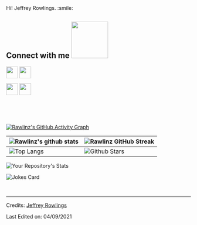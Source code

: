 

<div size='20px'> Hi! Jeffrey Rowlings. :smile: 
</div>
<!-- 
<div> </div>
    <h2> About Me <img src = "https://media0.giphy.com/media/KDDpcKigbfFpnejZs6/giphy.gif?cid=ecf05e47oy6f4zjs8g1qoiystc56cu7r9tb8a1fe76e05oty&rid=giphy.gif" width = 100px></h2>
 -->


<h2> Connect with me <img src='https://raw.githubusercontent.com/ShahriarShafin/ShahriarShafin/main/Assets/handshake.gif' width="100px"> </h2>
<a href = '[https://www.linkedin.com/in/jeffrey-rowlings-1b4aa81aa/]'> <img width = '32px' align= 'center' src="https://raw.githubusercontent.com/rahulbanerjee26/githubAboutMeGenerator/main/icons/linked-in-alt.svg"/></a> 
<a href = '[https://twitter.com/RawlinzJ]'> <img width = '32px' align= 'center' src="https://raw.githubusercontent.com/rahulbanerjee26/githubAboutMeGenerator/main/icons/twitter.svg"/></a> 

<a href = '[https://itsrawlinz-jeff.github.io/rawlinzdesignsblogspot/blog/index.html]'> <img width = '32px' align= 'center' src="https://raw.githubusercontent.com/rahulbanerjee26/githubAboutMeGenerator/main/icons/portfolio.png"/></a> 
<a href = '[https://github.com/itsrawlinz-jeff]'> <img width = '32px' align= 'center' src="https://raw.githubusercontent.com/rahulbanerjee26/githubAboutMeGenerator/main/icons/github.svg"/></a>
  
<br>
<br>
  <br>

[![Rawlinz's GitHub Activity Graph](https://activity-graph.herokuapp.com/graph?username=itsrawlinz-jeff&theme=tokyonight)](https://git.io/praveenscience)

| ![Rawlinz's github stats](https://github-readme-stats.vercel.app/api?username=itsrawlinz-jeff&show_icons=true&theme=tokyonight) | ![Rawlinz GitHub Streak](https://github-readme-streak-stats.herokuapp.com/?user=itsrawlinz-jeff&theme=tokyonight) |
| --- | --- |
| ![Top Langs](https://github-readme-stats.vercel.app/api/top-langs/?username=itsrawlinz-jeff&theme=tokyonight) | ![Github Stars](https://github-readme-stats.vercel.app/api?username=itsrawlinz-jeff&show_icons=true&locale=en&count_private=true&hide_rank=true&custom_title=My%20GitHub%20Stats&disable_animations=true&theme=tokyonight) |
![Your Repository's Stats](https://github-readme-stats.vercel.app/api?username=itsrawlinz-jeff&show_icons=true)

![Jokes Card](https://readme-jokes.vercel.app/api?theme=tokyonight)


<br>


-----
Credits: [Jeffrey Rowlings](https://github.com/itsrawlinz-jeff)

Last Edited on: 04/09/2021

